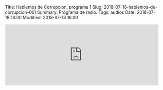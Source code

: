 Title: Hablemos de Corrupción, programa 1
Slug: 2018-07-18-hablemos-de-corrupcion-001
Summary: Programa de radio.
Tags: audios
Date: 2018-07-18 16:00
Modified: 2018-07-18 16:00


<iframe id='audio_34098897' frameborder='0' allowfullscreen='' scrolling='no' height='200' style='border:1px solid #EEE; box-sizing:border-box; width:100%;' src="https://mx.ivoox.com/es/player_ej_34098897_4_1.html?c1=ff6600"></iframe>
